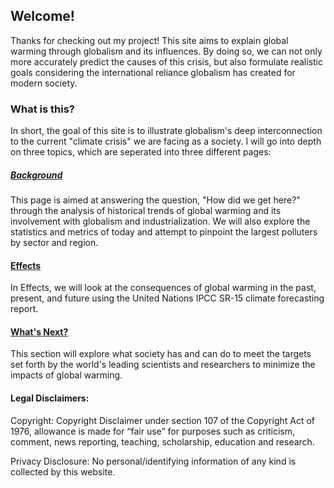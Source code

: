 ## Welcome!

Thanks for checking out my project!
This site aims to explain global warming through globalism and its influences. By doing so, we can not only more accurately predict the causes of this crisis, but also formulate realistic goals considering the international reliance globalism has created for modern society.


### What is this?
In short, the goal of this site is to illustrate globalism's deep interconnection to the current "climate crisis" we are facing as a society. I will go into depth on three topics, which are seperated into three different pages:

##### [Background](https://ccamaisa.github.io/312H-globalwarmingproj/background)
This page is aimed at answering the question, "How did we get here?" through the analysis of historical trends of global warming and its involvement with globalism and industrialization. We will also explore the statistics and metrics of today and attempt to pinpoint the largest polluters by sector and region.

#### [Effects](https://ccamaisa.github.io/312H-globalwarmingproj/effects)
In Effects, we will look at the consequences of global warming in the past, present, and future using the United Nations IPCC SR-15 climate forecasting report.

#### [What's Next?](https://ccamaisa.github.io/312H-globalwarmingproj/whatsnext)
This section will explore what society has and can do to meet the targets set forth by the world's leading scientists and researchers to minimize the impacts of global warming.



#### Legal Disclaimers:
Copyright: Copyright Disclaimer under section 107 of the Copyright Act of 1976, allowance is made for “fair use” for purposes such as criticism, comment, news reporting, teaching, scholarship, education and research.

Privacy Disclosure: No personal/identifying information of any kind is collected by this website.
